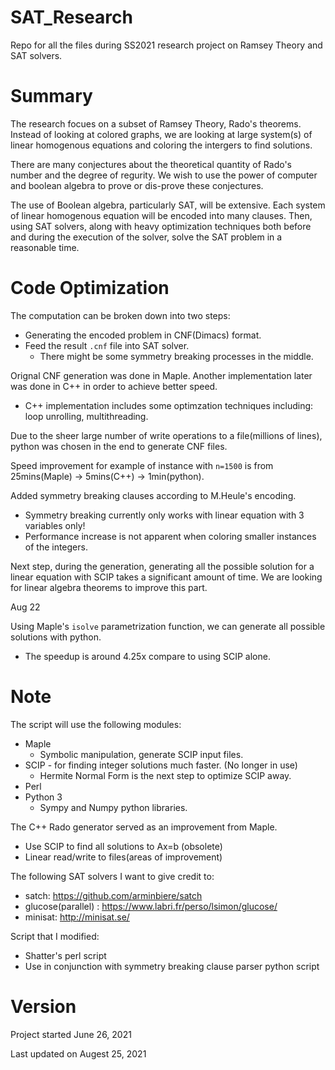 # SAT_Research
Repo for all the files during SS2021 research project on Ramsey Theory and SAT solvers.

# Summary

The research focues on a subset of Ramsey Theory, Rado's theorems. Instead of looking at colored graphs, we are looking at large system(s) of linear homogenous equations and coloring the intergers to find solutions. 

There are many conjectures about the theoretical quantity of Rado's number and the degree of regurity. We wish to use the power of computer and boolean algebra to prove or dis-prove these conjectures. 

The use of Boolean algebra, particularly SAT, will be extensive. Each system of linear homogenous equation will be encoded into many clauses. Then, using SAT solvers, along with heavy optimization techniques both before and during the execution of the solver, solve the SAT problem in a reasonable time. 


# Code Optimization

The computation can be broken down into two steps:

- Generating the encoded problem in CNF(Dimacs) format.
- Feed the result `.cnf` file into SAT solver.
  - There might be some symmetry breaking processes in the middle.

Orignal CNF generation was done in Maple. Another implementation later was done in C++ in order to achieve better speed.

- C++ implementation includes some optimzation techniques including: loop unrolling, multithreading.

Due to the sheer large number of write operations to a file(millions of lines), python was chosen in the end to generate CNF files.

Speed improvement for example of instance with `n=1500` is from 25mins(Maple) -> 5mins(C++) -> 1min(python).

Added symmetry breaking clauses according to M.Heule's encoding. 

- Symmetry breaking currently only works with linear equation with 3 variables only! 
- Performance increase is not apparent when coloring smaller instances of the integers. 

Next step, during the generation, generating all the possible solution for a linear equation with SCIP takes a significant amount of time. We are looking for linear algebra theorems to improve this part. 

Aug 22

Using Maple's `isolve` parametrization function, we can generate all possible solutions with python. 

- The speedup is around 4.25x compare to using SCIP alone. 

# Note

The script will use the following modules:

- Maple
  - Symbolic manipulation, generate SCIP input files.
- SCIP - for finding integer solutions much faster. (No longer in use)
  - Hermite Normal Form is the next step to optimize SCIP away.
- Perl
- Python 3
  - Sympy and Numpy python libraries.

The C++ Rado generator served as an improvement from Maple.

- Use SCIP to find all solutions to Ax=b (obsolete) 
- Linear read/write to files(areas of improvement)

The following SAT solvers I want to give credit to:

- satch: https://github.com/arminbiere/satch
- glucose(parallel) : https://www.labri.fr/perso/lsimon/glucose/
- minisat: http://minisat.se/

Script that I modified:

- Shatter's perl script
- Use in conjunction with symmetry breaking clause parser python script

# Version 

Project started June 26, 2021

Last updated on Augest 25, 2021
